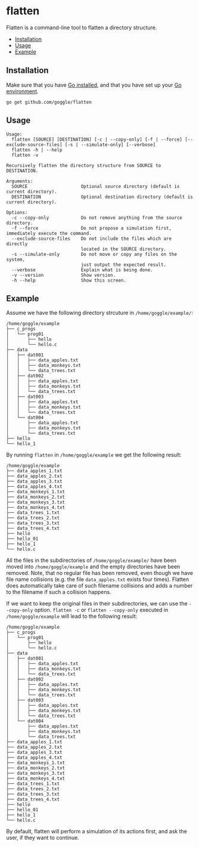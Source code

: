 # flatten

Flatten is a command-line tool to flatten a directory structure.

+ [Installation](#installation)
+ [Usage](#usage)
+ [Example](#example)

## Installation

Make sure that you have [Go installed](https://golang.org/dl/), and that you have set up your [Go environment](https://golang.org/doc/code.html#GOPATH).

```
go get github.com/goggle/flatten
```

## Usage

```
Usage:
  flatten [SOURCE] [DESTINATION] [-c | --copy-only] [-f | --force] [--exclude-source-files] [-s | --simulate-only] [--verbose]
  flatten -h | --help
  flatten -v

Recursively flatten the directory structure from SOURCE to DESTINATION.

Arguments:
  SOURCE                    Optional source directory (default is current directory).
  DESTINATION               Optional destination directory (default is current directory).

Options:
  -c --copy-only            Do not remove anything from the source directory.
  -f --force                Do not propose a simulation first, immediately execute the command.
  --exclude-source-files    Do not include the files which are directly
                            located in the SOURCE directory.
  -s --simulate-only        Do not move or copy any files on the system,
                            just output the expected result.
  --verbose                 Explain what is being done.
  -v --version              Show version.
  -h --help                 Show this screen.
```

## Example

Assume we have the following directory strcuture in `/home/goggle/example/`:

```
/home/goggle/example
├── c_progs
│   └── prog01
│       ├── hello
│       └── hello.c
├── data
│   ├── dat001
│   │   ├── data_apples.txt
│   │   ├── data_monkeys.txt
│   │   └── data_trees.txt
│   ├── dat002
│   │   ├── data_apples.txt
│   │   ├── data_monkeys.txt
│   │   └── data_trees.txt
│   ├── dat003
│   │   ├── data_apples.txt
│   │   ├── data_monkeys.txt
│   │   └── data_trees.txt
│   └── dat004
│       ├── data_apples.txt
│       ├── data_monkeys.txt
│       └── data_trees.txt
├── hello
└── hello_1
```

By running `flatten` in `/home/goggle/example` we get the following result:

```
/home/goggle/example
├── data_apples_1.txt
├── data_apples_2.txt
├── data_apples_3.txt
├── data_apples_4.txt
├── data_monkeys_1.txt
├── data_monkeys_2.txt
├── data_monkeys_3.txt
├── data_monkeys_4.txt
├── data_trees_1.txt
├── data_trees_2.txt
├── data_trees_3.txt
├── data_trees_4.txt
├── hello
├── hello_01
├── hello_1
└── hello.c
```

All the files in the subdirectories of `/home/goggle/example/` have been moved into `/home/goggle/example` and the empty directories have been removed. Note, that no regular file has been removed, even though we have file name collisions (e.g. the file `data_apples.txt` exists four times). Flatten does automatically take care of such filename collisions and adds a number to the filename if such a collision happens.

If we want to keep the original files in their subdirectories, we can use the `--copy-only` option. `flatten -c` or `flatten --copy-only` executed in `/home/goggle/example` will lead to the following result:

```
/home/goggle/example
├── c_progs
│   └── prog01
│       ├── hello
│       └── hello.c
├── data
│   ├── dat001
│   │   ├── data_apples.txt
│   │   ├── data_monkeys.txt
│   │   └── data_trees.txt
│   ├── dat002
│   │   ├── data_apples.txt
│   │   ├── data_monkeys.txt
│   │   └── data_trees.txt
│   ├── dat003
│   │   ├── data_apples.txt
│   │   ├── data_monkeys.txt
│   │   └── data_trees.txt
│   └── dat004
│       ├── data_apples.txt
│       ├── data_monkeys.txt
│       └── data_trees.txt
├── data_apples_1.txt
├── data_apples_2.txt
├── data_apples_3.txt
├── data_apples_4.txt
├── data_monkeys_1.txt
├── data_monkeys_2.txt
├── data_monkeys_3.txt
├── data_monkeys_4.txt
├── data_trees_1.txt
├── data_trees_2.txt
├── data_trees_3.txt
├── data_trees_4.txt
├── hello
├── hello_01
├── hello_1
└── hello.c
```

By default, flatten will perform a simulation of its actions first, and ask the user, if they want to continue.
